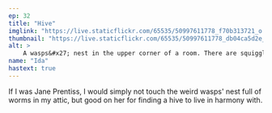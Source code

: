 ```yaml
---
ep: 32
title: "Hive"
imglink: "https://live.staticflickr.com/65535/50997611778_f70b313721_o.jpg"
thumbnail: "https://live.staticflickr.com/65535/50997611778_db04ca5d2e_q.jpg"
alt: >
    A wasps&#x27; nest in the upper corner of a room. There are squiggly worms on the floor underneath it.
name: "Ida"
hastext: true
---
```

If I was Jane Prentiss, I would simply not touch the weird wasps' nest full of worms in my attic, but good on her for finding a hive to live in harmony with.